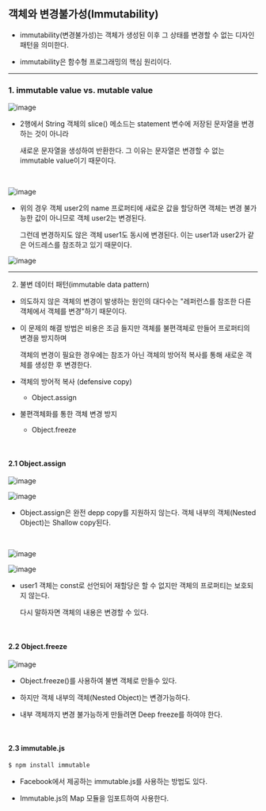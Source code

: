 ## 객체와 변경불가성(Immutability)

- immutability(변경불가성)는 객체가 생성된 이후 그 상태를 변경할 수 없는 디자인 패턴을 의미한다.

- immutability은 함수형 프로그래밍의 핵심 원리이다.

<hr >

### 1. immutable value vs. mutable value

![image](https://user-images.githubusercontent.com/68735491/126870413-9fb4ccef-6b64-4afd-b657-3a044ec94a48.png)

- 2행에서 String 객체의 slice() 메소드는 statement 변수에 저장된 문자열을 변경하는 것이 아니라

    새로운 문자열을 생성하여 반환한다. 그 이유는 문자열은 변경할 수 없는 immutable value이기 때문이다.
  
<br >

![image](https://user-images.githubusercontent.com/68735491/126870568-3157f103-8059-4cf7-88bc-97fedfa3580c.png)

- 위의 경우 객체 user2의 name 프로퍼티에 새로운 값을 할당하면 객체는 변경 불가능한 값이 아니므로 객체 user2는 변경된다.

    그런데 변경하지도 않은 객체 user1도 동시에 변경된다. 이는 user1과 user2가 같은 어드레스를 참조하고 있기 때문이다.

![image](https://user-images.githubusercontent.com/68735491/126870622-329bffa3-fa62-4a3a-9cb2-f756275edaea.png)

<hr >

2. 불변 데이터 패턴(immutable data pattern)

- 의도하지 않은 객체의 변경이 발생하는 원인의 대다수는 "레퍼런스를 참조한 다른 객체에서 객체를 변경"하기 때문이다.

- 이 문제의 해결 방법은 비용은 조금 들지만 객체를 불편객체로 만들어 프로퍼티의 변경을 방지하며

    객체의 변경이 필요한 경우에는 참조가 아닌 객체의 방어적 복사를 통해 새로운 객체를 생성한 후 변경한다.
  
- 객체의 방어적 복사 (defensive copy)
    
    - Object.assign
    
- 불편객체화를 통한 객체 변경 방지

    - Object.freeze
    
<br >

#### 2.1 Object.assign

![image](https://user-images.githubusercontent.com/68735491/126871156-ca9f2724-6965-455e-9b00-371bd05bcbd7.png)

![image](https://user-images.githubusercontent.com/68735491/126871169-9c9fedca-bc18-4c0e-bf5c-e9a50cee7c16.png)

- Object.assign은 완전 depp copy를 지원하지 않는다. 객체 내부의 객체(Nested Object)는 Shallow copy된다.

<br >

![image](https://user-images.githubusercontent.com/68735491/126871368-be5b0a31-1a1b-4db4-8b14-837157e52cc7.png)

![image](https://user-images.githubusercontent.com/68735491/126871379-a9d401c5-93df-4de7-a150-732f0f9d2424.png)

- user1 객체는 const로 선언되어 재할당은 할 수 없지만 객체의 프로퍼티는 보호되지 않는다.

  다시 말하자면 객체의 내용은 변경할 수 있다.

<br >

#### 2.2 Object.freeze

![image](https://user-images.githubusercontent.com/68735491/126871698-8c439cbc-3219-4e9c-8d56-4e2ed82495b4.png)

- Object.freeze()를 사용하여 불변 객체로 만들수 있다.

- 하지만 객체 내부의 객체(Nested Object)는 변경가능하다.

- 내부 객체까지 변경 불가능하게 만들려면 Deep freeze를 하여야 한다.

<br >

#### 2.3 immutable.js

~~~ bash
$ npm install immutable
~~~

- Facebook에서 제공하는 immutable.js를 사용하는 방법도 있다.

- Immutable.js의 Map 모듈을 임포트하여 사용한다.